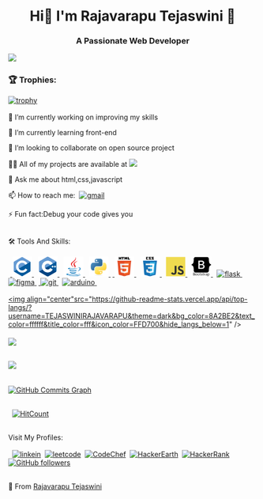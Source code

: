 <p align="center"><h1 align="center">Hi👋 I'm Rajavarapu Tejaswini 💫</h1>
<h3 align="center">A Passionate Web Developer</h3>

![](https://komarev.com/ghpvc/?username=TEJASWINIRAJAVARAPU)
<br>

### :trophy: Trophies:

[![trophy](https://github-profile-trophy.vercel.app/?username=TEJASWINIRAJAVARAPU)](https://github.com/TEJASWINIRAJAVARAPU)
      <br><br>
🔭 I’m currently working on improving my skills

🌱 I’m currently learning front-end

👯 I’m looking to collaborate on open source project

👨‍💻 All of my projects are available at <a href="https://github.com/TEJASWINIRAJAVARAPU"><img src="http://img.shields.io/badge/-Github-000000?style=flat&logo=github&logoColor=FFFFFF"></a>

💬 Ask me about html,css,javascript

📫 How to reach me: &nbsp;[![gmail](https://img.shields.io/badge/-Gmail-c14438?style=flat-square&logo=Gmail&logoColor=white&link=mailto:tejaswini18403@gmail.com)](mailto:tejaswini18403@gmail.com)

⚡ Fun fact:Debug your code gives you 
<br><br>

🛠️ Tools And Skills:<br><br>
&nbsp;<a href="https://www.cprogramming.com/" target="_blank" rel="noreferrer"> <img src="https://raw.githubusercontent.com/devicons/devicon/master/icons/c/c-original.svg" alt="c" width="40" height="40"/> </a> &nbsp;
<a href="https://www.w3schools.com/cpp/" target="_blank" rel="noreferrer"> <img src="https://raw.githubusercontent.com/devicons/devicon/master/icons/cplusplus/cplusplus-original.svg" alt="cplusplus" width="40" height="40"/> </a> &nbsp;
<a href="https://www.java.com" target="_blank" rel="noreferrer"> <img src="https://raw.githubusercontent.com/devicons/devicon/master/icons/java/java-original.svg" alt="java" width="40" height="40"/> </a> &nbsp;
<a href="https://www.python.org" target="_blank" rel="noreferrer"> <img src="https://raw.githubusercontent.com/devicons/devicon/master/icons/python/python-original.svg" alt="python" width="40" height="40"/> </a>
&nbsp;<a href="https://www.w3.org/html/" target="_blank" rel="noreferrer"> <img src="https://raw.githubusercontent.com/devicons/devicon/master/icons/html5/html5-original-wordmark.svg" alt="html5" width="40" height="40"/> </a>&nbsp;
<a href="https://www.w3schools.com/css/" target="_blank" rel="noreferrer"> <img src="https://raw.githubusercontent.com/devicons/devicon/master/icons/css3/css3-original-wordmark.svg" alt="css3" width="40" height="40"/> </a>&nbsp;
<a href="https://developer.mozilla.org/en-US/docs/Web/JavaScript" target="_blank" rel="noreferrer"> <img src="https://raw.githubusercontent.com/devicons/devicon/master/icons/javascript/javascript-original.svg" alt="javascript" width="40" height="40"/> </a>&nbsp;
<a href="https://getbootstrap.com" target="_blank" rel="noreferrer"> <img src="https://raw.githubusercontent.com/devicons/devicon/master/icons/bootstrap/bootstrap-plain-wordmark.svg" alt="bootstrap" width="40" height="40"/> </a> &nbsp;
<a href="https://flask.palletsprojects.com/" target="_blank" rel="noreferrer"> <img src="https://www.vectorlogo.zone/logos/pocoo_flask/pocoo_flask-icon.svg" alt="flask" width="40" height="40"/> </a>
&nbsp;<a href="https://www.figma.com/" target="_blank" rel="noreferrer"> <img src="https://www.vectorlogo.zone/logos/figma/figma-icon.svg" alt="figma" width="40" height="40"/> </a> 
&nbsp;<a href="https://git-scm.com/" target="_blank" rel="noreferrer"> <img src="https://www.vectorlogo.zone/logos/git-scm/git-scm-icon.svg" alt="git" width="40" height="40"/> </a> &nbsp;
<a href="https://www.arduino.cc/" target="_blank" rel="noreferrer"> <img src="https://cdn.worldvectorlogo.com/logos/arduino-1.svg" alt="arduino" width="40" height="40"/> </a> &nbsp;
<br><br>
<a href="https://github.com/TEJASWINIRAJAVARAPU">
 <img align="center"src="https://github-readme-stats.vercel.app/api/top-langs/?username=TEJASWINIRAJAVARAPU&theme=dark&bg_color=8A2BE2&text_color=ffffff&title_color=fff&icon_color=FFD700&hide_langs_below=1" />
</a>
<br><br>
<a href="https://github.com/TEJASWINIRAJAVARAPU"><img align="center" src="https://github-readme-stats.vercel.app/api?username=TEJASWINIRAJAVARAPU&&show_icons=true&ring=0891b2&title_color=fff&icon_color=FFD700&text_color=ECECEC&bg_color=8A2BE2"></a>
<br><br>

 <a href="http://www.github.com/TEJASWINIRAJAVARAPU"><img src="https://github-readme-streak-stats.herokuapp.com/?user=TEJASWINIRAJAVARAPU&stroke=ffffff&background=8A2BE2&ring=0891b2&fire=0891b2&currStreakNum=ffffff&currStreakLabel=0891b2&sideNums=ffffff&sideLabels=ffffff&dates=ffffff&hide_border=true" /></a>
<br><br>

<a href="http://www.github.com/TEJASWINIRAJAVARAPU"><img src="https://github-readme-activity-graph.cyclic.app/graph?username=TEJASWINIRAJAVARAPU&bg_color=8A2BE2&color=ffffff&line=FFD700&point=ffffff&area_color=1c1917&area=true&hide_border=true&custom_title=GitHub%20Commits%20Graph" alt="GitHub Commits Graph" /></a>
<br><br>

&nbsp; [![HitCount](http://hits.dwyl.com/TEJASWINIRAJAVARAPU/TEJASWINIRAJAVARAPU.svg)](http://hits.dwyl.com/TEJASWINIRAJAVARAPU/TEJASWINIRAJAVARAPU)
<br><br>

Visit My Profiles:<br><br>
&nbsp;&nbsp;[![linkein](https://img.shields.io/badge/-LinkedIn-blue?style=flat-square&logo=Linkedin&logoColor=white&link=https://www.linkedin.com/in/p-lavanya-3147p/)](https://www.linkedin.com/in/p-lavanya-3147p/)&nbsp; 
 [![leetcode](https://img.shields.io/badge/-Leetcode-FFA119?style=flat-square&logo=leetcode&logoColor=white)](https://leetcode.com/Lavanyap89/)&nbsp;
 [![CodeChef](https://img.shields.io/badge/-CodeChef-beige?style=flat-square&logo=codechef&logoColor=grey)](https://www.codechef.com/users/pureddylavanya)&nbsp;
 [![HackerEarth](https://img.shields.io/badge/-HackerEarth-blue?style=flat-square&logo=hackerearth&logoColor=White)](https://www.hackerearth.com/@PureddyLavanya)&nbsp;
 [![HackerRank](https://img.shields.io/badge/-HackerRank-ffffff?style=flat-square&logo=hackerrank&logoColor=green)](https://www.hackerrank.com/Lavanya7133?hr_r=1)&nbsp;
[![GitHub followers](https://img.shields.io/github/followers/TEJASWINIRAJAVARAPU.svg?style=social&label=Follow&maxAge=2592000)](https://github.com/TEJASWINIRAJAVARAPU?tab=followers)
<br><br>

🌟 From <a href="https://github.com/TEJASWINIRAJAVARAPU">Rajavarapu Tejaswini</a>
